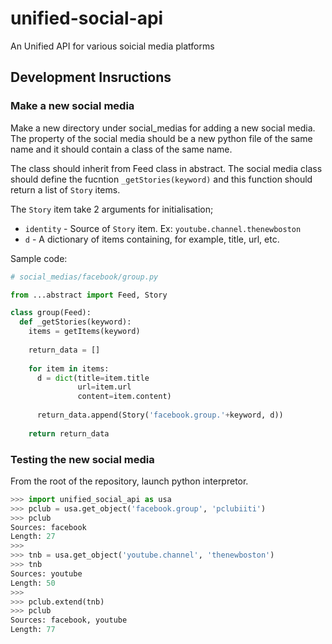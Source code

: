 # unified-social-api
An Unified API for various soicial media platforms

## Development Insructions

### Make a new social media

Make a new directory under social_medias for adding a new social media. The property of the social media should be a new python file of the same name and it should contain a class of the same name. 

The class should inherit from Feed class in abstract.
The social media class should define the fucntion ```_getStories(keyword)``` and this function should return a list of ```Story``` items.

The ```Story``` item take 2 arguments for initialisation; 
- ```identity``` - Source of ```Story``` item. Ex: ```youtube.channel.thenewboston```
- ```d``` - A dictionary of items containing, for example, title, url, etc.

Sample code:
```python
# social_medias/facebook/group.py

from ...abstract import Feed, Story

class group(Feed):
  def _getStories(keyword):
    items = getItems(keyword)
    
    return_data = []
    
    for item in items:
      d = dict(title=item.title
               url=item.url
               content=item.content)
               
      return_data.append(Story('facebook.group.'+keyword, d))
     
    return return_data
```

### Testing the new social media

From the root of the repository, launch python interpretor.
```python
>>> import unified_social_api as usa
>>> pclub = usa.get_object('facebook.group', 'pclubiiti')
>>> pclub
Sources: facebook
Length: 27
>>>
>>> tnb = usa.get_object('youtube.channel', 'thenewboston')
>>> tnb
Sources: youtube
Length: 50
>>>
>>> pclub.extend(tnb)
>>> pclub
Sources: facebook, youtube
Length: 77

```
